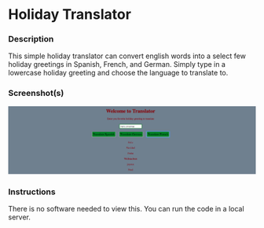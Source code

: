 # Holiday Translator

### Description
This simple holiday translator can convert english words into a select few holiday greetings in Spanish, French, and German. Simply type in a lowercase holiday greeting and choose the language to translate to.

### Screenshot(s)
<img src="screenshots/screenshot.png">

### Instructions
There is no software needed to view this. You can run the code in a local server.
